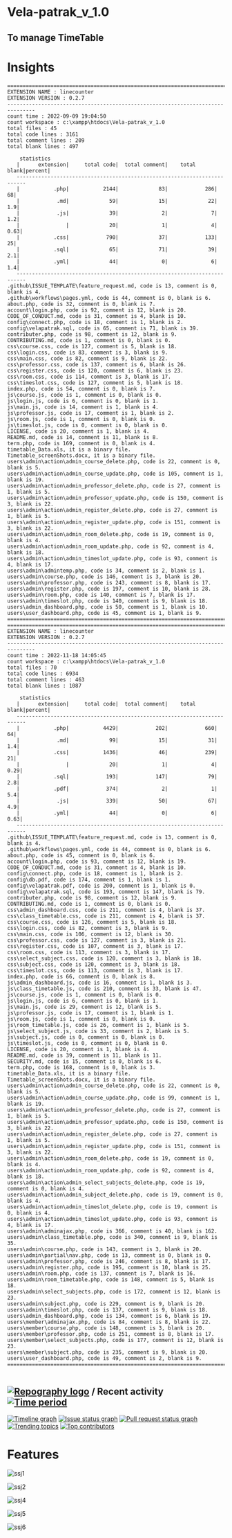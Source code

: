 # Vela-patrak_v_1.0

## To manage TimeTable

# Insights

```
===============================================================================
EXTENSION NAME : linecounter
EXTENSION VERSION : 0.2.7
-------------------------------------------------------------------------------
count time : 2022-09-09 19:04:50
count workspace : c:\xampp\htdocs\Vela-patrak_v_1.0
total files : 45
total code lines : 3161
total comment lines : 209
total blank lines : 497

    statistics
   |      extension|     total code|  total comment|    total blank|percent|
   -------------------------------------------------------------------------
   |           .php|           2144|             83|            286|     68|
   |            .md|             59|             15|             22|    1.9|
   |            .js|             39|              2|              7|    1.2|
   |               |             20|              1|              4|   0.63|
   |           .css|            790|             37|            133|     25|
   |           .sql|             65|             71|             39|    2.1|
   |           .yml|             44|              0|              6|    1.4|
   -------------------------------------------------------------------------
.github\ISSUE_TEMPLATE\feature_request.md, code is 13, comment is 0, blank is 4.
.github\workflows\pages.yml, code is 44, comment is 0, blank is 6.
about.php, code is 32, comment is 0, blank is 7.
account\login.php, code is 92, comment is 12, blank is 20.
CODE_OF_CONDUCT.md, code is 31, comment is 4, blank is 10.
config\connect.php, code is 18, comment is 1, blank is 2.
config\velapatrak.sql, code is 65, comment is 71, blank is 39.
contributer.php, code is 98, comment is 12, blank is 9.
CONTRIBUTING.md, code is 1, comment is 0, blank is 0.
css\course.css, code is 127, comment is 5, blank is 18.
css\login.css, code is 83, comment is 3, blank is 9.
css\main.css, code is 82, comment is 9, blank is 22.
css\professor.css, code is 137, comment is 6, blank is 26.
css\register.css, code is 120, comment is 6, blank is 23.
css\room.css, code is 114, comment is 3, blank is 17.
css\timeslot.css, code is 127, comment is 5, blank is 18.
index.php, code is 54, comment is 0, blank is 7.
js\course.js, code is 1, comment is 0, blank is 0.
js\login.js, code is 6, comment is 0, blank is 1.
js\main.js, code is 14, comment is 1, blank is 4.
js\professor.js, code is 17, comment is 1, blank is 2.
js\room.js, code is 1, comment is 0, blank is 0.
js\timeslot.js, code is 0, comment is 0, blank is 0.
LICENSE, code is 20, comment is 1, blank is 4.
README.md, code is 14, comment is 11, blank is 8.
term.php, code is 169, comment is 0, blank is 4.
timetable_Data.xls, it is a binary file.
Timetable_screenShots.docx, it is a binary file.
users\admin\action\admin_course_delete.php, code is 22, comment is 0, blank is 5.
users\admin\action\admin_course_update.php, code is 105, comment is 1, blank is 19.
users\admin\action\admin_professor_delete.php, code is 27, comment is 1, blank is 5.
users\admin\action\admin_professor_update.php, code is 150, comment is 3, blank is 22.
users\admin\action\admin_register_delete.php, code is 27, comment is 1, blank is 5.
users\admin\action\admin_register_update.php, code is 151, comment is 3, blank is 22.
users\admin\action\admin_room_delete.php, code is 19, comment is 0, blank is 4.
users\admin\action\admin_room_update.php, code is 92, comment is 4, blank is 18.
users\admin\action\admin_timeslot_update.php, code is 93, comment is 4, blank is 17.
users\admin\admintemp.php, code is 34, comment is 2, blank is 1.
users\admin\course.php, code is 146, comment is 3, blank is 20.
users\admin\professor.php, code is 243, comment is 8, blank is 17.
users\admin\register.php, code is 197, comment is 10, blank is 28.
users\admin\room.php, code is 140, comment is 7, blank is 17.
users\admin\timeslot.php, code is 140, comment is 9, blank is 18.
users\admin_dashboard.php, code is 50, comment is 1, blank is 10.
users\user_dashboard.php, code is 45, comment is 1, blank is 9.
===============================================================================
===============================================================================
EXTENSION NAME : linecounter
EXTENSION VERSION : 0.2.7
-------------------------------------------------------------------------------
count time : 2022-11-18 14:05:45
count workspace : c:\xampp\htdocs\Vela-patrak_v_1.0
total files : 70
total code lines : 6934
total comment lines : 463
total blank lines : 1087

    statistics
   |      extension|     total code|  total comment|    total blank|percent|
   -------------------------------------------------------------------------
   |           .php|           4429|            202|            660|     64|
   |            .md|             99|             15|             31|    1.4|
   |           .css|           1436|             46|            239|     21|
   |               |             20|              1|              4|   0.29|
   |           .sql|            193|            147|             79|    2.8|
   |           .pdf|            374|              2|              1|    5.4|
   |            .js|            339|             50|             67|    4.9|
   |           .yml|             44|              0|              6|   0.63|
   -------------------------------------------------------------------------
.github\ISSUE_TEMPLATE\feature_request.md, code is 13, comment is 0, blank is 4.
.github\workflows\pages.yml, code is 44, comment is 0, blank is 6.
about.php, code is 45, comment is 0, blank is 6.
account\login.php, code is 93, comment is 12, blank is 19.
CODE_OF_CONDUCT.md, code is 31, comment is 4, blank is 10.
config\connect.php, code is 18, comment is 1, blank is 2.
config\db.pdf, code is 174, comment is 1, blank is 1.
config\velapatrak.pdf, code is 200, comment is 1, blank is 0.
config\velapatrak.sql, code is 193, comment is 147, blank is 79.
contributer.php, code is 98, comment is 12, blank is 9.
CONTRIBUTING.md, code is 1, comment is 0, blank is 0.
css\admin_dashboard.css, code is 211, comment is 4, blank is 37.
css\class_timetable.css, code is 211, comment is 4, blank is 37.
css\course.css, code is 126, comment is 5, blank is 18.
css\login.css, code is 82, comment is 3, blank is 9.
css\main.css, code is 106, comment is 12, blank is 30.
css\professor.css, code is 127, comment is 3, blank is 21.
css\register.css, code is 107, comment is 3, blank is 17.
css\room.css, code is 113, comment is 3, blank is 17.
css\select_subject.css, code is 120, comment is 3, blank is 18.
css\subject.css, code is 120, comment is 3, blank is 18.
css\timeslot.css, code is 113, comment is 3, blank is 17.
index.php, code is 66, comment is 0, blank is 8.
js\admin_dashboard.js, code is 16, comment is 1, blank is 3.
js\class_timetable.js, code is 210, comment is 33, blank is 47.
js\course.js, code is 1, comment is 0, blank is 0.
js\login.js, code is 6, comment is 0, blank is 1.
js\main.js, code is 29, comment is 12, blank is 5.
js\professor.js, code is 17, comment is 1, blank is 1.
js\room.js, code is 1, comment is 0, blank is 0.
js\room_timetable.js, code is 26, comment is 1, blank is 5.
js\select_subject.js, code is 33, comment is 2, blank is 5.
js\subject.js, code is 0, comment is 0, blank is 0.
js\timeslot.js, code is 0, comment is 0, blank is 0.
LICENSE, code is 20, comment is 1, blank is 4.
README.md, code is 39, comment is 11, blank is 11.
SECURITY.md, code is 15, comment is 0, blank is 6.
term.php, code is 168, comment is 0, blank is 3.
timetable_Data.xls, it is a binary file.
Timetable_screenShots.docx, it is a binary file.
users\admin\action\admin_course_delete.php, code is 22, comment is 0, blank is 5.
users\admin\action\admin_course_update.php, code is 99, comment is 1, blank is 19.
users\admin\action\admin_professor_delete.php, code is 27, comment is 1, blank is 5.
users\admin\action\admin_professor_update.php, code is 150, comment is 3, blank is 22.
users\admin\action\admin_register_delete.php, code is 27, comment is 1, blank is 5.
users\admin\action\admin_register_update.php, code is 151, comment is 3, blank is 22.
users\admin\action\admin_room_delete.php, code is 19, comment is 0, blank is 4.
users\admin\action\admin_room_update.php, code is 92, comment is 4, blank is 18.
users\admin\action\admin_select_subjects_delete.php, code is 19, comment is 0, blank is 4.
users\admin\action\admin_subject_delete.php, code is 19, comment is 0, blank is 4.
users\admin\action\admin_timeslot_delete.php, code is 19, comment is 0, blank is 4.
users\admin\action\admin_timeslot_update.php, code is 93, comment is 4, blank is 17.
users\admin\adminajax.php, code is 366, comment is 40, blank is 162.
users\admin\class_timetable.php, code is 340, comment is 9, blank is 35.
users\admin\course.php, code is 143, comment is 3, blank is 20.
users\admin\partial\nav.php, code is 13, comment is 0, blank is 0.
users\admin\professor.php, code is 246, comment is 8, blank is 17.
users\admin\register.php, code is 195, comment is 10, blank is 25.
users\admin\room.php, code is 137, comment is 7, blank is 16.
users\admin\room_timetable.php, code is 148, comment is 5, blank is 18.
users\admin\select_subjects.php, code is 172, comment is 12, blank is 23.
users\admin\subject.php, code is 229, comment is 9, blank is 20.
users\admin\timeslot.php, code is 137, comment is 9, blank is 18.
users\admin_dashboard.php, code is 134, comment is 6, blank is 19.
users\member\adminajax.php, code is 84, comment is 8, blank is 22.
users\member\course.php, code is 148, comment is 3, blank is 20.
users\member\professor.php, code is 251, comment is 8, blank is 17.
users\member\select_subjects.php, code is 177, comment is 12, blank is 23.
users\member\subject.php, code is 235, comment is 9, blank is 20.
users\user_dashboard.php, code is 49, comment is 2, blank is 9.
===============================================================================


```

## [![Repography logo](https://images.repography.com/logo.svg)](https://repography.com) / Recent activity [![Time period](https://images.repography.com/25186133/Otherwa/Vela-patrak_v_1.0/recent-activity/d06225e1d09c3429be89206c3f6493af_badge.svg)](https://repography.com)
[![Timeline graph](https://images.repography.com/25186133/Otherwa/Vela-patrak_v_1.0/recent-activity/d06225e1d09c3429be89206c3f6493af_timeline.svg)](https://github.com/Otherwa/Vela-patrak_v_1.0/commits)
[![Issue status graph](https://images.repography.com/25186133/Otherwa/Vela-patrak_v_1.0/recent-activity/d06225e1d09c3429be89206c3f6493af_issues.svg)](https://github.com/Otherwa/Vela-patrak_v_1.0/issues)
[![Pull request status graph](https://images.repography.com/25186133/Otherwa/Vela-patrak_v_1.0/recent-activity/d06225e1d09c3429be89206c3f6493af_prs.svg)](https://github.com/Otherwa/Vela-patrak_v_1.0/pulls)
[![Trending topics](https://images.repography.com/25186133/Otherwa/Vela-patrak_v_1.0/recent-activity/d06225e1d09c3429be89206c3f6493af_words.svg)](https://github.com/Otherwa/Vela-patrak_v_1.0/commits)
[![Top contributors](https://images.repography.com/25186133/Otherwa/Vela-patrak_v_1.0/recent-activity/d06225e1d09c3429be89206c3f6493af_users.svg)](https://github.com/Otherwa/Vela-patrak_v_1.0/graphs/contributors)

# Features
![ssj1](https://user-images.githubusercontent.com/67428572/187615118-5bd8ffe6-88dc-449c-adf6-4e9266dbb985.png)

![ssj2](https://user-images.githubusercontent.com/67428572/187615126-c5755c72-75eb-492b-a531-b5e2633f3fc5.png)

![ssj4](https://user-images.githubusercontent.com/67428572/187615140-0518b439-a331-4d8b-9ce1-29ea178b8a70.png)

![ssj5](https://user-images.githubusercontent.com/67428572/187615144-1a5b7af2-78e5-4566-a8e0-bbf9219ce493.png)

![ssj6](https://user-images.githubusercontent.com/67428572/187615150-dfcd1228-c81a-4db8-b5bc-baeff5e08b22.png)
